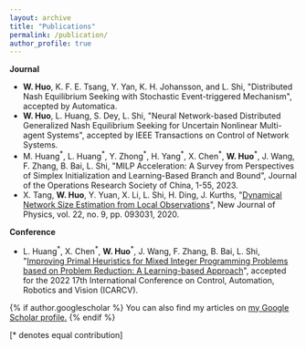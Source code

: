 ```yaml
---
layout: archive
title: "Publications"
permalink: /publication/
author_profile: true
---
```

**Journal**
- **W. Huo**, K. F. E. Tsang, Y. Yan, K. H. Johansson, and L. Shi, "Distributed Nash Equilibrium Seeking with Stochastic Event-triggered Mechanism", accepted by Automatica.
- **W. Huo**, L. Huang, S. Dey, L. Shi, "Neural Network-based Distributed Generalized Nash Equilibrium Seeking for Uncertain Nonlinear Multi-agent Systems", accepted by IEEE Transactions on Control of Network Systems.
- M. Huang<sup>\*</sup>, L. Huang<sup>\*</sup>, Y. Zhong<sup>\*</sup>, H. Yang<sup>\*</sup>, X. Chen<sup>\*</sup>, **W. Huo**<sup>\*</sup>, J. Wang, F. Zhang, B. Bai, L. Shi, "MILP Acceleration: A Survey from Perspectives of Simplex Initialization and Learning-Based Branch and Bound", Journal of the Operations Research Society of China, 1-55, 2023.
- X. Tang, **W. Huo**, Y. Yuan, X. Li, L. Shi, H. Ding, J. Kurths, "[Dynamical Network Size Estimation
from Local Observations](https://iopscience.iop.org/article/10.1088/1367-2630/abaf2f/meta)", New Journal of Physics, vol. 22, no. 9, pp. 093031, 2020.

**Conference**
- L. Huang<sup>\*</sup>, X. Chen<sup>\*</sup>, **W. Huo**<sup>\*</sup>, J. Wang, F. Zhang, B. Bai, L. Shi, "[Improving Primal Heuristics
for Mixed Integer Programming Problems based on Problem Reduction: A Learning-based Approach](https://ieeexplore.ieee.org/stamp/stamp.jsp?arnumber=10004252)", accepted for the 2022 17th International Conference on Control, Automation, Robotics and Vision (ICARCV).

{% if author.googlescholar %}
  You can also find my articles on <u><a href="{{author.googlescholar}}">my Google Scholar profile</a>.</u>
{% endif %}

[* denotes equal contribution]


